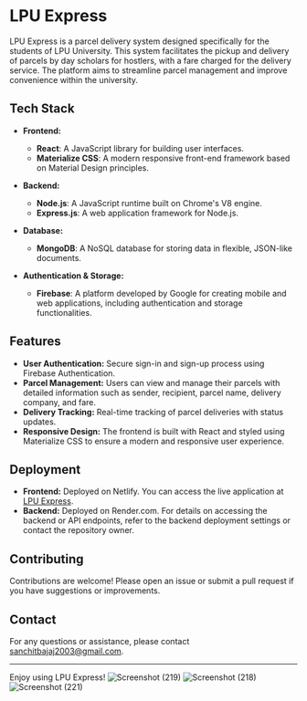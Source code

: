 # LPU Express

LPU Express is a parcel delivery system designed specifically for the students of LPU University. This system facilitates the pickup and delivery of parcels by day scholars for hostlers, with a fare charged for the delivery service. The platform aims to streamline parcel management and improve convenience within the university.

## Tech Stack

- **Frontend:** 
  - **React**: A JavaScript library for building user interfaces.
  - **Materialize CSS**: A modern responsive front-end framework based on Material Design principles.

- **Backend:**
  - **Node.js**: A JavaScript runtime built on Chrome's V8 engine.
  - **Express.js**: A web application framework for Node.js.

- **Database:**
  - **MongoDB**: A NoSQL database for storing data in flexible, JSON-like documents.

- **Authentication & Storage:**
  - **Firebase**: A platform developed by Google for creating mobile and web applications, including authentication and storage functionalities.

## Features

- **User Authentication:** Secure sign-in and sign-up process using Firebase Authentication.
- **Parcel Management:** Users can view and manage their parcels with detailed information such as sender, recipient, parcel name, delivery company, and fare.
- **Delivery Tracking:** Real-time tracking of parcel deliveries with status updates.
- **Responsive Design:** The frontend is built with React and styled using Materialize CSS to ensure a modern and responsive user experience.

## Deployment

- **Frontend:** Deployed on Netlify. You can access the live application at [LPU Express](https://lpu-express.netlify.app/).
- **Backend:** Deployed on Render.com. For details on accessing the backend or API endpoints, refer to the backend deployment settings or contact the repository owner.

## Contributing

Contributions are welcome! Please open an issue or submit a pull request if you have suggestions or improvements.


## Contact

For any questions or assistance, please contact sanchitbajaj2003@gmail.com.

---

Enjoy using LPU Express!
![Screenshot (219)](https://github.com/user-attachments/assets/78ca8107-e5f7-4807-9415-9f0d919a1683)
![Screenshot (218)](https://github.com/user-attachments/assets/80bc09ac-7191-48be-a982-eb1c493b11ca)
![Screenshot (221)](https://github.com/user-attachments/assets/c9c1bbdc-5ae4-405e-b062-68f969226795)



